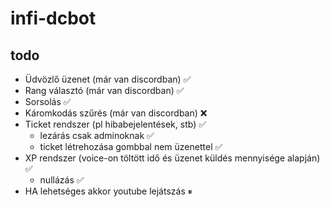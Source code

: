 # infi-dcbot

## todo
- Üdvözlő üzenet (már van discordban) ✅
- Rang választó (már van discordban) ✅
- Sorsolás ✅
- Káromkodás szűrés (már van discordban) ❌
- Ticket rendszer (pl hibabejelentések, stb) ✅
	- lezárás csak adminoknak ✅
	- ticket létrehozása gombbal nem üzenettel ✅
- XP rendszer (voice-on töltött idő és üzenet küldés mennyisége alapján) ✅
	- nullázás ✅
- HA lehetséges akkor youtube lejátszás ⏸